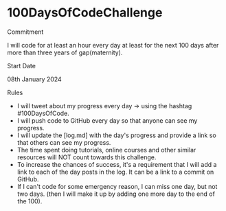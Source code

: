 # 100DaysOfCodeChallenge

Commitment

I will code for at least an hour every day at least for the next 100 days after more than three years of gap(maternity).

Start Date

08th January 2024

Rules

- I will tweet about my progress every day -> using the hashtag #100DaysOfCode.
- I will push code to GitHub every day so that anyone can see my progress.
- I will update the [log.md] with the day's progress and provide a link so that others can see my progress.
- The time spent doing tutorials, online courses and other similar resources will NOT count towards this challenge.
- To increase the chances of success, it's a requirement that I will add a link to each of the day posts in the log. It can be a link to a commit on GitHub.
- If I can't code for some emergency reason, I can miss one day, but not two days. (then I will make it up by adding one more day to the end of the 100).

